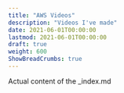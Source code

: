 ```yaml
---
title: "AWS Videos"
description: "Videos I've made"
date: 2021-06-01T00:00:00
lastmod: 2021-06-01T00:00:00
draft: true
weight: 600
ShowBreadCrumbs: true
---
```


Actual content of the _index.md